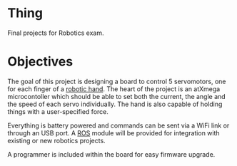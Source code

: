 # Thing

Final projects for Robotics exam.

# Objectives

The goal of this project is designing a board to control 5 servomotors,
one for each finger of a [robotic hand](http://inmoov.fr/hand-and-forarm/).
The heart of the project is an atXmega microcontoller which should be able
to set both the current, the angle and the speed of each servo individually.
The hand is also capable of holding things with a user-specified force.

Everything is battery powered and commands can be sent via a WiFi link or
through an USB port. A [ROS](http://www.ros.org/) module will be provided for 
integration with existing or new robotics projects.

A programmer is included within the board for easy firmware upgrade.
